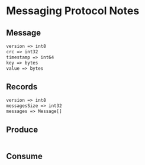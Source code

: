 # Messaging Protocol Notes

## Message

```txt
version => int8
crc => int32
timestamp => int64
key => bytes
value => bytes
```

## Records

```txt
version => int8
messagesSize => int32
messages => Message[]
```

## Produce

```txt


```

## Consume
